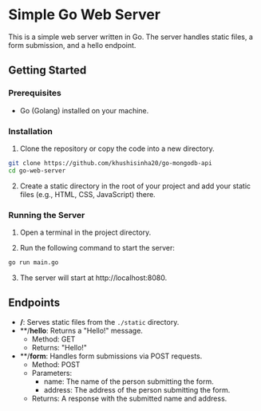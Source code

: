 # Simple Go Web Server

This is a simple web server written in Go. The server handles static files, a form submission, and a hello endpoint.

## Getting Started

### Prerequisites

* Go (Golang) installed on your machine.

### Installation

1. Clone the repository or copy the code into a new directory.

```bash
git clone https://github.com/khushisinha20/go-mongodb-api
cd go-web-server
```

2. Create a static directory in the root of your project and add your static files (e.g., HTML, CSS, JavaScript) there.

### Running the Server

1. Open a terminal in the project directory.

2. Run the following command to start the server:

```bash
go run main.go
```
3. The server will start at http://localhost:8080.

## Endpoints

* **/**: Serves static files from the `./static` directory.
* **/**hello**: Returns a "Hello!" message.
  * Method: GET
  * Returns: "Hello!"
* **/**form**: Handles form submissions via POST requests.
  * Method: POST
  * Parameters:
    * name: The name of the person submitting the form.
    * address: The address of the person submitting the form.
  * Returns: A response with the submitted name and address.


